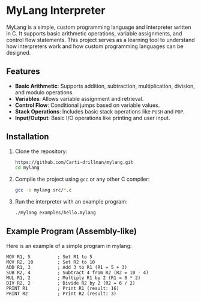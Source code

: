 # MyLang Interpreter

MyLang is a simple, custom programming language and interpreter written in C. It supports basic arithmetic operations, variable assignments, and control flow statements. This project serves as a learning tool to understand how interpreters work and how custom programming languages can be designed.

## Features

- **Basic Arithmetic**: Supports addition, subtraction, multiplication, division, and modulo operations.
- **Variables**: Allows variable assignment and retrieval.
- **Control Flow**: Conditional jumps based on variable values.
- **Stack Operations**: Includes basic stack operations like `PUSH` and `POP`.
- **Input/Output**: Basic I/O operations like printing and user input.

## Installation

1. Clone the repository:
    ```bash
    https://github.com/Carti-drillman/mylang.git
    cd mylang
    ```

2. Compile the project using `gcc` or any other C compiler:
    ```bash
    gcc -o mylang src/*.c
    ```

3. Run the interpreter with an example program:
    ```bash
    ./mylang examples/hello.mylang
    ```

## Example Program (Assembly-like)

Here is an example of a simple program in mylang:

```assembly
MOV R1, 5          ; Set R1 to 5
MOV R2, 10         ; Set R2 to 10
ADD R1, 3          ; Add 3 to R1 (R1 = 5 + 3)
SUB R2, 4          ; Subtract 4 from R2 (R2 = 10 - 4)
MUL R1, 2          ; Multiply R1 by 2 (R1 = 8 * 2)
DIV R2, 2          ; Divide R2 by 2 (R2 = 6 / 2)
PRINT R1           ; Print R1 (result: 16)
PRINT R2           ; Print R2 (result: 3)
